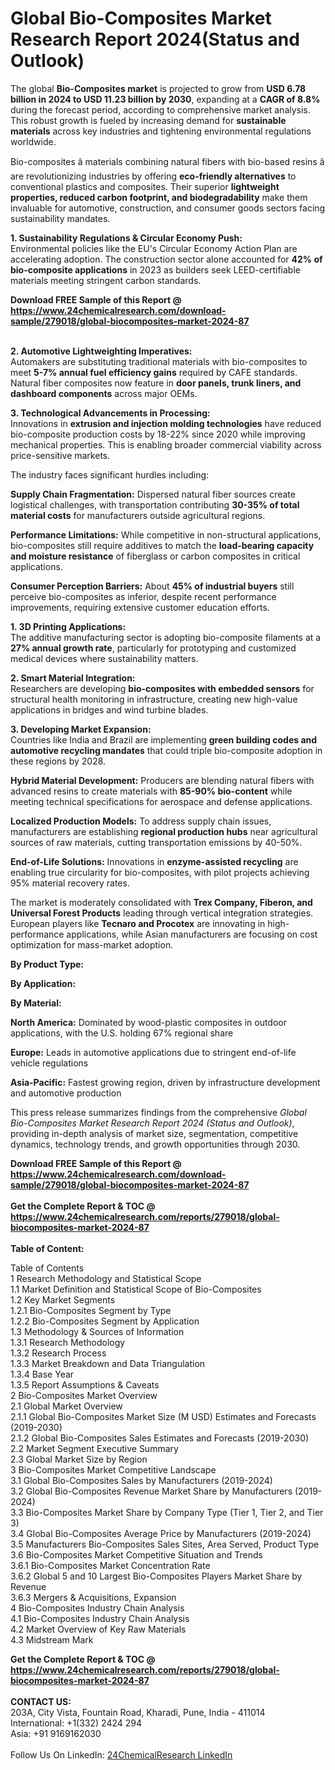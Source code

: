 <h1>Global Bio-Composites Market Research Report 2024(Status and Outlook)</h1><p>The global <strong>Bio-Composites market</strong> is projected to grow from <strong>USD 6.78 billion in 2024 to USD 11.23 billion by 2030</strong>, expanding at a <strong>CAGR of 8.8%</strong> during the forecast period, according to comprehensive market analysis. This robust growth is fueled by increasing demand for <strong>sustainable materials</strong> across key industries and tightening environmental regulations worldwide.</p><p>Bio-composites â materials combining natural fibers with bio-based resins â are revolutionizing industries by offering <strong>eco-friendly alternatives</strong> to conventional plastics and composites. Their superior <strong>lightweight properties, reduced carbon footprint, and biodegradability</strong> make them invaluable for automotive, construction, and consumer goods sectors facing sustainability mandates.</p><p><strong>1. Sustainability Regulations &amp; Circular Economy Push:</strong><br>
Environmental policies like the EU's Circular Economy Action Plan are accelerating adoption. The construction sector alone accounted for <strong>42% of bio-composite applications</strong> in 2023 as builders seek LEED-certifiable materials meeting stringent carbon standards.</p><div><b>Download FREE Sample of this Report @ 
            <a href="https://www.24chemicalresearch.com/download-sample/279018/global-biocomposites-market-2024-87">
            https://www.24chemicalresearch.com/download-sample/279018/global-biocomposites-market-2024-87</a></b></div><br><p><strong>2. Automotive Lightweighting Imperatives:</strong><br>
Automakers are substituting traditional materials with bio-composites to meet <strong>5-7% annual fuel efficiency gains</strong> required by CAFE standards. Natural fiber composites now feature in <strong>door panels, trunk liners, and dashboard components</strong> across major OEMs.</p><p><strong>3. Technological Advancements in Processing:</strong><br>
Innovations in <strong>extrusion and injection molding technologies</strong> have reduced bio-composite production costs by 18-22% since 2020 while improving mechanical properties. This is enabling broader commercial viability across price-sensitive markets.</p><p>The industry faces significant hurdles including:</p><p><strong>Supply Chain Fragmentation:</strong> Dispersed natural fiber sources create logistical challenges, with transportation contributing <strong>30-35% of total material costs</strong> for manufacturers outside agricultural regions.</p><p><strong>Performance Limitations:</strong> While competitive in non-structural applications, bio-composites still require additives to match the <strong>load-bearing capacity and moisture resistance</strong> of fiberglass or carbon composites in critical applications.</p><p><strong>Consumer Perception Barriers:</strong> About <strong>45% of industrial buyers</strong> still perceive bio-composites as inferior, despite recent performance improvements, requiring extensive customer education efforts.</p><p><strong>1. 3D Printing Applications:</strong><br>
The additive manufacturing sector is adopting bio-composite filaments at a <strong>27% annual growth rate</strong>, particularly for prototyping and customized medical devices where sustainability matters.</p><p><strong>2. Smart Material Integration:</strong><br>
Researchers are developing <strong>bio-composites with embedded sensors</strong> for structural health monitoring in infrastructure, creating new high-value applications in bridges and wind turbine blades.</p><p><strong>3. Developing Market Expansion:</strong><br>
Countries like India and Brazil are implementing <strong>green building codes and automotive recycling mandates</strong> that could triple bio-composite adoption in these regions by 2028.</p><p><strong>Hybrid Material Development:</strong> Producers are blending natural fibers with advanced resins to create materials with <strong>85-90% bio-content</strong> while meeting technical specifications for aerospace and defense applications.</p><p><strong>Localized Production Models:</strong> To address supply chain issues, manufacturers are establishing <strong>regional production hubs</strong> near agricultural sources of raw materials, cutting transportation emissions by 40-50%.</p><p><strong>End-of-Life Solutions:</strong> Innovations in <strong>enzyme-assisted recycling</strong> are enabling true circularity for bio-composites, with pilot projects achieving 95% material recovery rates.</p><p>The market is moderately consolidated with <strong>Trex Company, Fiberon, and Universal Forest Products</strong> leading through vertical integration strategies. European players like <strong>Tecnaro and Procotex</strong> are innovating in high-performance applications, while Asian manufacturers are focusing on cost optimization for mass-market adoption.</p><p><strong>By Product Type:</strong></p><p><strong>By Application:</strong></p><p><strong>By Material:</strong></p><p><strong>North America:</strong> Dominated by wood-plastic composites in outdoor applications, with the U.S. holding 67% regional share</p><p><strong>Europe:</strong> Leads in automotive applications due to stringent end-of-life vehicle regulations</p><p><strong>Asia-Pacific:</strong> Fastest growing region, driven by infrastructure development and automotive production</p><p>This press release summarizes findings from the comprehensive <em>Global Bio-Composites Market Research Report 2024 (Status and Outlook)</em>, providing in-depth analysis of market size, segmentation, competitive dynamics, technology trends, and growth opportunities through 2030.</p><div><b>Download FREE Sample of this Report @ 
            <a href="https://www.24chemicalresearch.com/download-sample/279018/global-biocomposites-market-2024-87">
            https://www.24chemicalresearch.com/download-sample/279018/global-biocomposites-market-2024-87</a></b></div><br><div><b>Get the Complete Report & TOC @ 
            <a href="https://www.24chemicalresearch.com/reports/279018/global-biocomposites-market-2024-87">
            https://www.24chemicalresearch.com/reports/279018/global-biocomposites-market-2024-87</a></b></div><br>
            <b>Table of Content:</b><p>Table of Contents<br />
 1 Research Methodology and Statistical Scope<br />
 1.1 Market Definition and Statistical Scope of Bio-Composites<br />
 1.2 Key Market Segments<br />
 1.2.1 Bio-Composites Segment by Type<br />
 1.2.2 Bio-Composites Segment by Application<br />
 1.3 Methodology & Sources of Information<br />
 1.3.1 Research Methodology<br />
 1.3.2 Research Process<br />
 1.3.3 Market Breakdown and Data Triangulation<br />
 1.3.4 Base Year<br />
 1.3.5 Report Assumptions & Caveats<br />
 2 Bio-Composites Market Overview<br />
 2.1 Global Market Overview<br />
 2.1.1 Global Bio-Composites Market Size (M USD) Estimates and Forecasts (2019-2030)<br />
 2.1.2 Global Bio-Composites Sales Estimates and Forecasts (2019-2030)<br />
 2.2 Market Segment Executive Summary<br />
 2.3 Global Market Size by Region<br />
 3 Bio-Composites Market Competitive Landscape<br />
 3.1 Global Bio-Composites Sales by Manufacturers (2019-2024)<br />
 3.2 Global Bio-Composites Revenue Market Share by Manufacturers (2019-2024)<br />
 3.3 Bio-Composites Market Share by Company Type (Tier 1, Tier 2, and Tier 3)<br />
 3.4 Global Bio-Composites Average Price by Manufacturers (2019-2024)<br />
 3.5 Manufacturers Bio-Composites Sales Sites, Area Served, Product Type<br />
 3.6 Bio-Composites Market Competitive Situation and Trends<br />
 3.6.1 Bio-Composites Market Concentration Rate<br />
 3.6.2 Global 5 and 10 Largest Bio-Composites Players Market Share by Revenue<br />
 3.6.3 Mergers & Acquisitions, Expansion<br />
 4 Bio-Composites Industry Chain Analysis<br />
 4.1 Bio-Composites Industry Chain Analysis<br />
 4.2 Market Overview of Key Raw Materials<br />
 4.3 Midstream Mark</p><div><b>Get the Complete Report & TOC @ 
            <a href="https://www.24chemicalresearch.com/reports/279018/global-biocomposites-market-2024-87">
            https://www.24chemicalresearch.com/reports/279018/global-biocomposites-market-2024-87</a></b></div><br><b>CONTACT US:</b><br>
            203A, City Vista, Fountain Road, Kharadi, Pune, India - 411014<br>
            International: +1(332) 2424 294<br>
            Asia: +91 9169162030 <br><br>
            Follow Us On LinkedIn: <a href="https://www.linkedin.com/company/24chemicalresearch/">24ChemicalResearch LinkedIn</a>